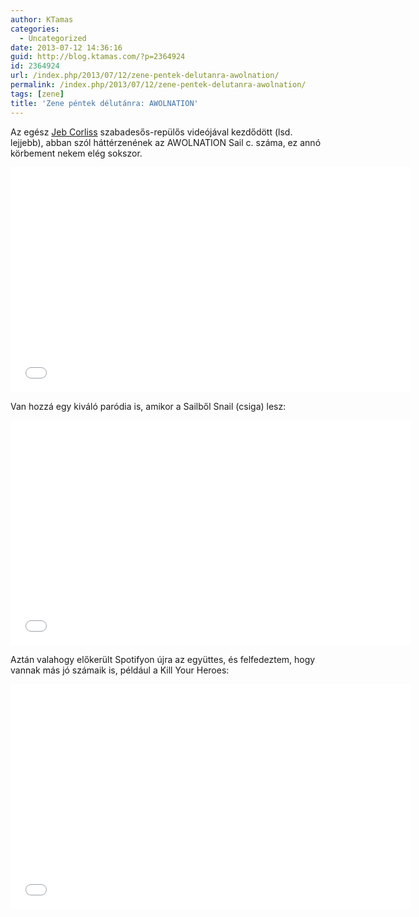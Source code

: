 ```yaml
---
author: KTamas
categories:
  - Uncategorized
date: 2013-07-12 14:36:16
guid: http://blog.ktamas.com/?p=2364924
id: 2364924
url: /index.php/2013/07/12/zene-pentek-delutanra-awolnation/
permalink: /index.php/2013/07/12/zene-pentek-delutanra-awolnation/
tags: [zene]
title: 'Zene péntek délutánra: AWOLNATION'
---
```


Az egész [Jeb Corliss](http://jebcorliss.net/about/) szabadesős-repülős videójával kezdődött (lsd. lejjebb), abban szól háttérzenének az AWOLNATION Sail c. száma, ez annó körbement nekem elég sokszor.

<p><iframe width="640" height="360" src="//www.youtube.com/embed/TWfph3iNC-k?rel=0" frameborder="0" allowfullscreen=""></iframe></p>

Van hozzá egy kiváló paródia is, amikor a Sailből Snail (csiga) lesz:

<p><iframe width="640" height="360" src="//www.youtube.com/embed/u4QAnCFd4iw?rel=0" frameborder="0" allowfullscreen=""></iframe></p>

Aztán valahogy előkerült Spotifyon újra az együttes, és felfedeztem, hogy vannak más jó számaik is, például a Kill Your Heroes:

<p><iframe width="640" height="360" src="//www.youtube.com/embed/L4MzF53je5M?rel=0&amp;start=55" frameborder="0" allowfullscreen=""></iframe></p>
